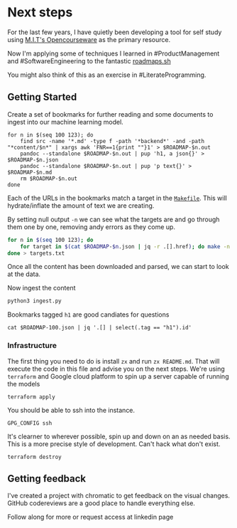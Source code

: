 # Next steps

For the last few years, I have quietly been developing a tool for self study using [M.I.T's Opencourseware](#) as the primary resource.

Now I'm applying some of techniques I learned in #ProductManagement and #SoftwareEngineering to the fantastic [roadmaps.sh](https://roadmaps.sh)

You might also think of this as an exercise in #LiterateProgramming.

## Getting Started

Create a set of bookmarks for further reading and some documents to ingest into our machine learning model.

```
for n in $(seq 100 123); do
    find src -name '*.md' -type f -path '*backend*' -and -path "*content/$n*" | xargs awk 'FNR==1{print ""}1' > $ROADMAP-$n.out
    pandoc --standalone $ROADMAP-$n.out | pup 'h1, a json{}' > $ROADMAP-$n.json
    pandoc --standalone $ROADMAP-$n.out | pup 'p text{}' > $ROADMAP-$n.md
    rm $ROADMAP-$n.out
done
```

Each of the URLs in the bookmarks match a target in the [`Makefile`](./Makefile). This will hydrate/inflate the amount of text we are creating.

By setting null output `-n` we can see what the targets are and go through them one by one, removing andy errors as they come up.

```sh
for n in $(seq 100 123); do
    for target in $(cat $ROADMAP-$n.json | jq -r .[].href); do make -n $target; done
done > targets.txt
```

Once all the content has been downloaded and parsed, we can start to look at the data.

Now ingest the content


```python
python3 ingest.py
```

Bookmarks tagged `h1` are good candiates for questions

```
cat $ROADMAP-100.json | jq '.[] | select(.tag == "h1").id'
```


### Infrastructure

The first thing you need to do is install `zx` and run `zx README.md`. That will execute the code in this file and advise you on the next steps.
We're using `terraform` and Google cloud platform to spin up a server capable of running the models

```
terraform apply
```

You should be able to ssh into the instance.

```
GPG_CONFIG ssh
```

It's clearner to wherever possible, spin up and down on an as needed basis. This is a more precise style of development. Can't hack what don't exist.


```
terraform destroy
```


## Getting feedback

I've created a project with chromatic to get feedback on the visual changes. GitHub codereviews are a good place to handle everything else.

Follow along for more or request access at linkedin page